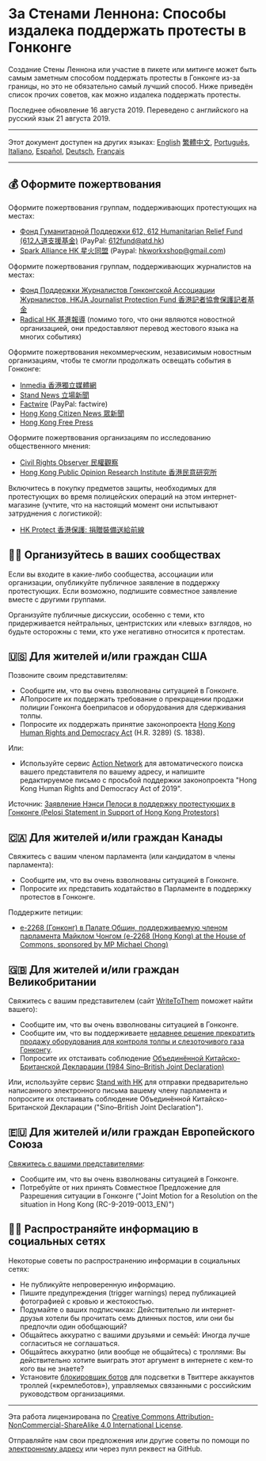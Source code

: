 # За Стенами Леннона: Способы издалека поддержать протесты в Гонконге

Создание Стены Леннона или участие в пикете или митинге может быть самым заметным способом поддержать протесты в Гонконге из-за границы, но это не обязательно самый лучший способ. Ниже приведён список прочих советов, как можно издалека поддержать протесты.

Последнее обновление 16 августа 2019. Переведено с английского на русский язык 21 августа 2019.

---

Этот документ доступен на других языках: [English](README.md) [繁體中文](README-繁體中文.md), [Português](README-Portugues.md), [Italiano](README-Italiano.md), [Español](README-Español.md), [Deutsch](README-Deutsch.md), [Français](README-Francais.md)

---

## 💰 Оформите пожертвования

Оформите пожертвования группам, поддерживающих протестующих на местах:

- [Фонд Гуманитарной Поддержки 612, 612 Humanitarian Relief Fund (612人道支援基金)](https://www.facebook.com/612Fund/) (PayPal: 612fund@atd.hk)
- [Spark Alliance HK 星火同盟](https://www.facebook.com/sparkalliancehk/posts/2042900022663786) (Paypal: hkworkxshop@gmail.com)

Оформите пожертвования группам, поддерживающих журналистов на местах:

- [Фонд Поддержки Журналистов Гонконгской Ассоциации Журналистов, HKJA Journalist Protection Fund 香港記者協會保護記者基金](https://gogetfunding.com/hkjaraisefund/)
- [Radical HK 基進報導](https://radicalhk.com/about/donation/) (помимо того, что они являются новостной организацией, они предоставляют перевод жестового языка на многих событиях)

Оформите пожертвования некоммерческим, независимым новостным организациям, чтобы те смогли продолжать освещать события в Гонконге: 

- [Inmedia 香港獨立媒體網](http://www.inmediahk.net/donate) 
- [Stand News 立場新聞](https://mystand.thestandnews.com/) 
- [Factwire](https://www.factwire.org/backus/) (PayPal: factwire)
- [Hong Kong Citizen News 眾新聞](https://www.hkcnews.com/aboutus/)
- [Hong Kong Free Press](https://www.hongkongfp.com/support-hkfp/)

Оформите пожертвования организациям по исследованию общественного мнения:

- [Civil Rights Observer 民權觀察](https://www.hkcro.org/fundraising/)
- [Hong Kong Public Opinion Research Institute 香港民意研究所](https://www.pori.hk/donation) 

Включитесь в покупку предметов защиты, необходимых для протестующих во время полицейских операций на этом интернет-магазине (учтите, что на настоящий момент они испытывают затруднения с логистикой):

- [HK Protect 香港保護: 捐贈裝備送給前線](https://hkprotect.org/shop/%e4%bf%9d%e8%ad%b7%e8%a3%9d%e5%82%99/%e6%8d%90%e8%b4%88%e8%a3%9d%e5%82%99%e9%80%81%e7%b5%a6%e5%89%8d%e7%b7%9a/)

## 🧓🏻 Организуйтесь в ваших сообществах

Если вы входите в какие-либо сообщества, ассоциации или организации, опубликуйте публичное заявление в поддержку протестующих. Если возможно, подпишите совместное заявление вместе с другими группами.

Организуйте публичные дискуссии, особенно с теми, кто придерживается нейтральных, центристских или «левых» взглядов, но будьте осторожны с теми, кто уже негативно относится к протестам.

## 🇺🇸 Для жителей и/или граждан США

Позвоните своим представителям:

- Сообщите им, что вы очень взволнованы ситуацией в Гонконге.
- AПопросите их поддержать требование о прекращении продажи полиции Гонконга боеприпасов и оборудования для сдерживания толпы.
- Попросите их поддержать принятие законопроекта [Hong Kong Human Rights and Democracy Act](https://www.rubio.senate.gov/public/_cache/files/7030f464-ac78-4af9-a5d1-55151ca3b6f8/C89816EECDFDE0D75FB8EC98DDEC4803.mdm19812.pdf) (H.R. 3289) (S. 1838).

Или:

- Используйте сервис [Action Network](https://actionnetwork.org/letters/co-sponsor-hong-kong-human-rights-and-democracy-act-of-2019) для автоматического поиска вашего представителя по вашему адресу, и напишите редактируемое письмо с просьбой поддержки законопроекта "Hong Kong Human Rights and Democracy Act of 2019".

Источник: [Заявление Нэнси Пелоси в поддержку протестующих в Гонконге (Pelosi Statement in Support of Hong Kong Protestors)](https://www.speaker.gov/newsroom/8519-3/)

## 🇨🇦 Для жителей и/или граждан Канады

Свяжитесь с вашим членом парламента (или кандидатом в члены парламента):

- Сообщите им, что вы очень взволнованы ситуацией в Гонконге.
- Попросите их представить ходатайство в Парламенте в поддержку протестов в Гонконге.

Поддержите петиции:

- [е-2268 (Гонконг) в Палате Общин, поддерживаемую членом парламента Майклом Чонгом (e-2268 (Hong Kong) at the House of Commons, sponsored by MP Michael Chong)](https://petitions.ourcommons.ca/en/Petition/Details?Petition=e-2268)

## 🇬🇧 Для жителей и/или граждан Великобритании

Свяжитесь с вашим представителем (сайт [WriteToThem](https://www.writetothem.com/) поможет найти вашего):

- Сообщите им, что вы очень взволнованы ситуацией в Гонконге.
- Сообщите им, что вы поддерживаете [недавнее решение прекратить продажу оборудования для контроля толпы и слезоточивого газа Гонконгу](https://www.theguardian.com/world/2019/jun/25/uk-halts-sales-of-teargas-to-hong-kong-amid-police-brutality-claims).
- Попросите их отстаивать соблюдение [Объединённой Китайско-Британской Декларации (1984 Sino–British Joint Declaration)](https://en.wikipedia.org/wiki/Sino-British_Joint_Declaration)

Или, используйте сервис [Stand with HK](https://petition.standwithhk.org/) для отправки предварительно написанного электронного письма вашему члену парламента и попросите их отстаивать соблюдение Объединённой Китайско-Британской Декларации ("Sino–British Joint Declaration").

## 🇪🇺 Для жителей и/или граждан Европейского Союза

[Свяжитесь с вашими представителями](http://www.europarl.europa.eu/meps/en/search/advanced):

- Сообщите им, что вы очень взволнованы ситуацией в Гонконге.
- Потребуйте от них принять Совместное Предложение для Разрешения ситуации в Гонконге ("Joint Motion for a Resolution on the situation in Hong Kong (RC-9-2019-0013_EN)")

## 🤳🏼 Распространяйте информацию в социальных сетях

Некоторые советы по распространению информации в социальных сетях:

- Не публикуйте непроверенную информацию.
- Пишите предупреждения (trigger warnings) перед публикацией фотографией с кровью и жестокостью.
- Подумайте о ваших подписчиках: Действительно ли интернет-друзья хотели бы прочитать семь длинных постов, или они бы предпочли один обобщающий?
- Общайтесь аккуратно с вашими друзьями и семьёй: Иногда лучше согласиться не соглашаться.
- Общайтесь аккуратно (или вообще не общайтесь) с троллями: Вы действительно хотите выиграть этот аргумент в интернете с кем-то кого вы не знаете?
- Установите [блокировщик ботов](https://twitter.com/antibot4navalny) для подсветки в Твиттере аккаунтов троллей («кремлеботов»), управляемых связанными с российским руководством организациями.

---

Эта работа лицензирована по [Creative Commons Attribution-NonCommercial-ShareAlike 4.0 International License](http://creativecommons.org/licenses/by-nc-sa/4.0/).

Отправляйте нам свои предложения или другие советы по помощи по [электронному адресу](mailto:hi@hongkonggong.com) или через пулл реквест на GitHub.